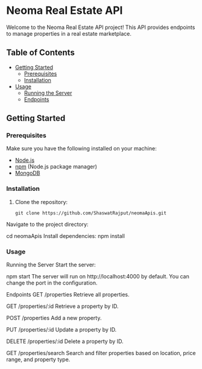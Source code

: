 
# Neoma Real Estate API

Welcome to the Neoma Real Estate API project! This API provides endpoints to manage properties in a real estate marketplace.

## Table of Contents

- [Getting Started](#getting-started)
  - [Prerequisites](#prerequisites)
  - [Installation](#installation)
- [Usage](#usage)
  - [Running the Server](#running-the-server)
  - [Endpoints](#endpoints)


## Getting Started

### Prerequisites

Make sure you have the following installed on your machine:

- [Node.js](https://nodejs.org/)
- [npm](https://www.npmjs.com/) (Node.js package manager)
- [MongoDB](https://www.mongodb.com/)

### Installation

1. Clone the repository:

   ```
   git clone https://github.com/ShaswatRajput/neomaApis.git
Navigate to the project directory:


cd neomaApis
Install dependencies:
npm install

### Usage
Running the Server
Start the server:

npm start
The server will run on http://localhost:4000 by default. You can change the port in the configuration.

Endpoints
GET /properties
Retrieve all properties.

GET /properties/:id
Retrieve a property by ID.

POST /properties
Add a new property.

PUT /properties/:id
Update a property by ID.

DELETE /properties/:id
Delete a property by ID.

GET /properties/search
Search and filter properties based on location, price range, and property type.
